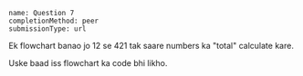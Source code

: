 ```ngMeta
name: Question 7
completionMethod: peer
submissionType: url
```

Ek flowchart banao jo 12 se 421 tak saare numbers ka "total" calculate kare.

Uske baad iss flowchart ka code bhi likho.
